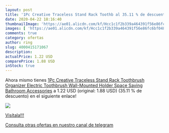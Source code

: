 ```yaml
---
layout: post
title: '1Pc Creative Traceless Stand Rack Toothb al 35.11 % de descuento'
date: 2020-04-22 18:16:40
thumbnailImage: 'https://ae01.alicdn.com/kf/Hcc1c1f2b339a464391f56e86fc6bf048I/1Pc-Creative-Traceless-Stand-Rack-Toothbrush-Organizer-Electric-Toothbrush-Wall-Mounted-Holder-Space-Saving-Bathroom-Accessories.jpg_350x350._SL200_.jpg'
images: [ 'https://ae01.alicdn.com/kf/Hcc1c1f2b339a464391f56e86fc6bf048I/1Pc-Creative-Traceless-Stand-Rack-Toothbrush-Organizer-Electric-Toothbrush-Wall-Mounted-Holder-Space-Saving-Bathroom-Accessories.jpg_350x350._SL200_.jpg' ]
comments: true
category: ofertas
author: ring
slug: 4000415171067
description:
actualPrice: 1.22 USD
comparePrice: 1.88 USD
inStock: true
---
```


Ahora mismo tienes [1Pc Creative Traceless Stand Rack Toothbrush Organizer Electric Toothbrush Wall-Mounted Holder Space Saving Bathroom Accessories](https://www.amazon.com/dp/4000415171067/?tag=redken08-20) a 1.22 USD (original: 1.88 USD) (35.11 %  de descuento) en el siguiente enlace!

[![](https://ae01.alicdn.com/kf/Hcc1c1f2b339a464391f56e86fc6bf048I/1Pc-Creative-Traceless-Stand-Rack-Toothbrush-Organizer-Electric-Toothbrush-Wall-Mounted-Holder-Space-Saving-Bathroom-Accessories.jpg_350x350._SL200_.jpg)](https://www.amazon.com/dp/4000415171067/?tag=redken08-20)

[Visítala!!!](https://www.amazon.com/dp/4000415171067/?tag=redken08-20)

[Consulta otras ofertas en nuestro canal de telegram](https://t.me/s/ofertas25)
